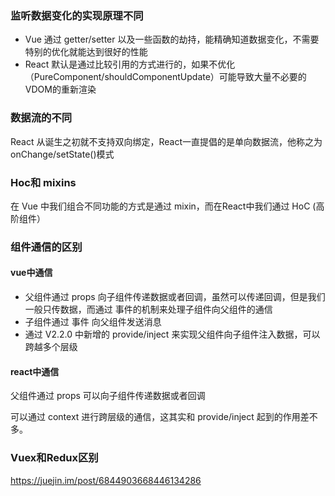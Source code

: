 ### 监听数据变化的实现原理不同
- Vue 通过 getter/setter 以及一些函数的劫持，能精确知道数据变化，不需要特别的优化就能达到很好的性能
- React 默认是通过比较引用的方式进行的，如果不优化（PureComponent/shouldComponentUpdate）可能导致大量不必要的VDOM的重新渲染

### 数据流的不同
React 从诞生之初就不支持双向绑定，React一直提倡的是单向数据流，他称之为 onChange/setState()模式
### Hoc和 mixins
在 Vue 中我们组合不同功能的方式是通过 mixin，而在React中我们通过 HoC (高阶组件）
### 组件通信的区别
#### vue中通信
- 父组件通过 props 向子组件传递数据或者回调，虽然可以传递回调，但是我们一般只传数据，而通过 事件的机制来处理子组件向父组件的通信
- 子组件通过 事件 向父组件发送消息
- 通过 V2.2.0 中新增的 provide/inject 来实现父组件向子组件注入数据，可以跨越多个层级

#### react中通信
父组件通过 props 可以向子组件传递数据或者回调

可以通过 context 进行跨层级的通信，这其实和 provide/inject 起到的作用差不多。
### Vuex和Redux区别

https://juejin.im/post/6844903668446134286